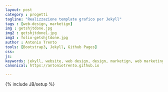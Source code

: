 ```yaml
---
layout: post
category : progetti
tagline: "Realizzazione template grafico per Jekyll"
tags : [web-design, marketign]
img : getshjtdone.jpg
img2 : getshjtdone1.jpg
img3 : folio-getshjtdone.jpg
author : Antonio Trento
tools: [Bootstrap3, Jekyll, Github Pages]
css: 
js: 
keywords: jekyll, website, web design, design, marketign, web marketing
canonical: https://antoniotrento.github.io

---
```

{% include JB/setup %}
<!--more-->
